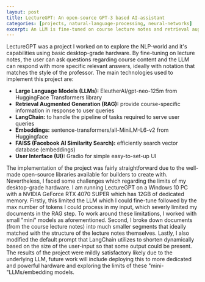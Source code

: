 ```yaml
---
layout: post
title: LectureGPT: An open-source GPT-3 based AI-assistant 
categories: [projects, natural-language-processing, neural-networks]
excerpt: An LLM is fine-tuned on course lecture notes and retrieval augmented generation is used to create a conversational AI-assistant for students to ask specific questions about their course material.
---
```


LectureGPT was a project I worked on to explore the NLP-world and it's capabilities using basic desktop-grade hardware. By fine-tuning on lecture notes, the user can ask questions regarding course content and the LLM can respond with more specific relevant answers, ideally with notation that matches the style of the professor. The main technologies used to implement this project are:
- **Large Language Models (LLMs):** EleutherAI/gpt-neo-125m from HuggingFace Transformers library
- **Retrieval Augmented Generation (RAG):** provide course-specific information in response to user queries
- **LangChain:** to handle the pipeline of tasks required to serve user queries
- **Embeddings:** sentence-transformers/all-MiniLM-L6-v2 from Huggingface
- **FAISS (Facebook AI Similarity Search):** efficiently search vector database (embeddings)
- **User Interface (UI):** Gradio for simple easy-to-set-up UI

The implementation of the project was fairly straightforward due to the well-made open-source libraries available for builders to create with. Nevertheless, I faced some challenges which regarding the limits of my desktop-grade hardware. I am running LectureGPT on a Windows 10 PC with a NVIDIA GeForce RTX 4070 SUPER which has 12GB of dedicated memory. Firstly, this limited the LLM which I could fine-tune followed by the max number of tokens I could process in my input, which severly limited my documents in the RAG step. To work around these limitations, I worked with small "mini" models as aforementioned. Second, I broke down documents (from the course lecture notes) into much smaller segments that ideally matched with the structure of the lecture notes themselves. Lastly, I also modified the default prompt that LangChain utilizes to shorten dynamically based on the size of the user-input so that some output could be present. The results of the project were mildly satisfactory likely due to the underlying LLM, future work will include deploying this to more dedicated and powerful hardware and exploring the limits of these "mini-"LLMs/embedding models.
